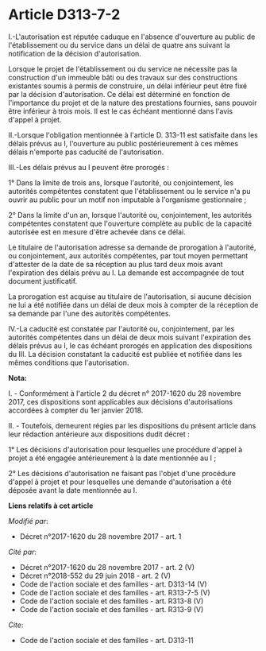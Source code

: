 # Article D313-7-2

I.-L'autorisation est réputée caduque en l'absence d'ouverture au public de l'établissement ou du service dans un délai de
quatre ans suivant la notification de la décision d'autorisation. 

Lorsque le projet de l'établissement ou du service ne nécessite pas la construction d'un immeuble bâti ou des travaux sur des
constructions existantes soumis à permis de construire, un délai inférieur peut être fixé par la décision d'autorisation. Ce
délai est déterminé en fonction de l'importance du projet et de la nature des prestations fournies, sans pouvoir être
inférieur à trois mois. Il est le cas échéant mentionné dans l'avis d'appel à projet. 

II.-Lorsque l'obligation mentionnée à l'article D. 313-11 est satisfaite dans les délais prévus au I, l'ouverture au public
postérieurement à ces mêmes délais n'emporte pas caducité de l'autorisation. 

III.-Les délais prévus au I peuvent être prorogés : 

1° Dans la limite de trois ans, lorsque l'autorité, ou conjointement, les autorités compétentes constatent que
l'établissement ou le service n'a pu ouvrir au public pour un motif non imputable à l'organisme gestionnaire ; 

2° Dans la limite d'un an, lorsque l'autorité ou, conjointement, les autorités compétentes constatent que l'ouverture
complète au public de la capacité autorisée est en mesure d'être achevée dans ce délai. 

Le titulaire de l'autorisation adresse sa demande de prorogation à l'autorité, ou conjointement, aux autorités compétentes,
par tout moyen permettant d'attester de la date de sa réception au plus tard deux mois avant l'expiration des délais prévu au
I. La demande est accompagnée de tout document justificatif. 

La prorogation est acquise au titulaire de l'autorisation, si aucune décision ne lui a été notifiée dans un délai de deux
mois à compter de la réception de sa demande par l'une des autorités compétentes. 

IV.-La caducité est constatée par l'autorité ou, conjointement, par les autorités compétentes dans un délai de deux mois
suivant l'expiration des délais prévus au I, le cas échéant prorogés en application des dispositions du III. La décision
constatant la caducité est publiée et notifiée dans les mêmes conditions que l'autorisation.

**Nota:**

I. - Conformément à l'article 2 du décret n° 2017-1620 du 28 novembre 2017, ces dispositions sont applicables aux décisions
d'autorisations accordées à compter du 1er janvier 2018.

II. - Toutefois, demeurent régies par les dispositions du présent article dans leur rédaction antérieure aux dispositions
dudit décret :

1° Les décisions d'autorisation pour lesquelles une procédure d'appel à projet a été engagée antérieurement à la date
mentionnée au I ;

2° Les décisions d'autorisation ne faisant pas l'objet d'une procédure d'appel à projet et pour lesquelles une demande
d'autorisation a été déposée avant la date mentionnée au I.

**Liens relatifs à cet article**

_Modifié par_:

  - Décret n°2017-1620 du 28 novembre 2017 - art. 1

_Cité par_:

  - Décret n°2017-1620 du 28 novembre 2017 - art. 2 (V)
  - Décret n°2018-552 du 29 juin 2018 - art. 2 (V)
  - Code de l'action sociale et des familles - art. D313-14 (V)
  - Code de l'action sociale et des familles - art. R313-7-5 (V)
  - Code de l'action sociale et des familles - art. R313-8 (V)
  - Code de l'action sociale et des familles - art. R313-9 (V)

_Cite_:

  - Code de l'action sociale et des familles - art. D313-11
